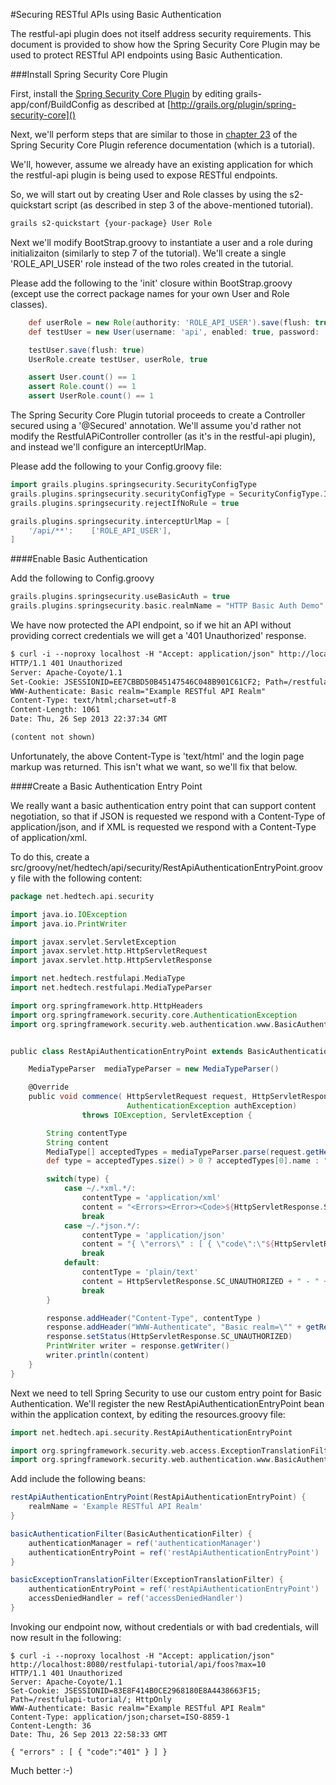 #Securing RESTful APIs using Basic Authentication

The restful-api plugin does not itself address security requirements. This document is provided to show how the Spring Security Core Plugin may be used to protect RESTful API endpoints using Basic Authentication.

###Install Spring Security Core Plugin

First, install the [Spring Security Core Plugin](http://grails.org/plugin/spring-security-core) by editing grails-app/conf/BuildConfig as described at [http://grails.org/plugin/spring-security-core]()

Next, we'll perform steps that are similar to those in [chapter 23](http://grails-plugins.github.io/grails-spring-security-core/docs/manual/guide/23%20Tutorials.html) of the Spring Security Core Plugin reference documentation (which is a tutorial).

We'll, however, assume we already have an existing application for which the restful-api plugin is being used to expose RESTful endpoints.

So, we will start out by creating User and Role classes by using the s2-quickstart script (as described in step 3 of the above-mentioned tutorial).

```bash
grails s2-quickstart {your-package} User Role
```

Next we'll modify BootStrap.groovy to instantiate a user and a role during initializaiton (similarly to step 7 of the tutorial). We'll create a single 'ROLE_API_USER' role instead of the two roles created in the tutorial.

Please add the following to the 'init' closure within BootStrap.groovy (except use the correct package names for your own User and Role classes).

```groovy
    def userRole = new Role(authority: 'ROLE_API_USER').save(flush: true)
    def testUser = new User(username: 'api', enabled: true, password: 'password')

    testUser.save(flush: true)
    UserRole.create testUser, userRole, true

    assert User.count() == 1
    assert Role.count() == 1
    assert UserRole.count() == 1
```

The Spring Security Core Plugin tutorial proceeds to create a Controller secured using a '@Secured' annotation.  We'll assume you'd rather not modify the RestfulAPiController controller (as it's in the restful-api plugin), and instead we'll configure an interceptUrlMap.

Please add the following to your Config.groovy file:

```groovy
import grails.plugins.springsecurity.SecurityConfigType
grails.plugins.springsecurity.securityConfigType = SecurityConfigType.InterceptUrlMap
grails.plugins.springsecurity.rejectIfNoRule = true

grails.plugins.springsecurity.interceptUrlMap = [
    '/api/**':    ['ROLE_API_USER'],
]
```

####Enable Basic Authentication

Add the following to Config.groovy

```groovy
grails.plugins.springsecurity.useBasicAuth = true
grails.plugins.springsecurity.basic.realmName = "HTTP Basic Auth Demo"
```

We have now protected the API endpoint, so if we hit an API without providing correct credentials we will get a '401 Unauthorized' response.

```html
$ curl -i --noproxy localhost -H "Accept: application/json" http://localhost:8080/restfulapi-tutorial/api/foos?max=10
HTTP/1.1 401 Unauthorized
Server: Apache-Coyote/1.1
Set-Cookie: JSESSIONID=EE7CBBD50B45147546C048B901C61CF2; Path=/restfulapi-tutorial/; HttpOnly
WWW-Authenticate: Basic realm="Example RESTful API Realm"
Content-Type: text/html;charset=utf-8
Content-Length: 1061
Date: Thu, 26 Sep 2013 22:37:34 GMT

(content not shown)
```

Unfortunately, the above Content-Type is 'text/html' and the login page markup was returned. This isn't what we want, so we'll fix that below.

####Create a Basic Authentication Entry Point

We really want a basic authentication entry point that can support content negotiation, so that if JSON is requested we respond with a Content-Type of application/json, and if XML is requested we respond with a Content-Type of application/xml.

To do this, create a src/groovy/net/hedtech/api/security/RestApiAuthenticationEntryPoint.groovy file with the following content:

```groovy
package net.hedtech.api.security

import java.io.IOException
import java.io.PrintWriter

import javax.servlet.ServletException
import javax.servlet.http.HttpServletRequest
import javax.servlet.http.HttpServletResponse

import net.hedtech.restfulapi.MediaType
import net.hedtech.restfulapi.MediaTypeParser

import org.springframework.http.HttpHeaders
import org.springframework.security.core.AuthenticationException
import org.springframework.security.web.authentication.www.BasicAuthenticationEntryPoint


public class RestApiAuthenticationEntryPoint extends BasicAuthenticationEntryPoint {

    MediaTypeParser  mediaTypeParser = new MediaTypeParser()

    @Override
    public void commence( HttpServletRequest request, HttpServletResponse response,
                          AuthenticationException authException)
                throws IOException, ServletException {

        String contentType
        String content
        MediaType[] acceptedTypes = mediaTypeParser.parse(request.getHeader(HttpHeaders.ACCEPT))
        def type = acceptedTypes.size() > 0 ? acceptedTypes[0].name : ""

        switch(type) {
            case ~/.*xml.*/:
                contentType = 'application/xml'
                content = "<Errors><Error><Code>${HttpServletResponse.SC_UNAUTHORIZED}</Code></Error></Errors>"
                break
            case ~/.*json.*/:
                contentType = 'application/json'
                content = "{ \"errors\" : [ { \"code\":\"${HttpServletResponse.SC_UNAUTHORIZED}\" } ] }"
                break
            default:
                contentType = 'plain/text'
                content = HttpServletResponse.SC_UNAUTHORIZED + " - " + authException.getMessage()
                break
        }

        response.addHeader("Content-Type", contentType )
        response.addHeader("WWW-Authenticate", "Basic realm=\"" + getRealmName() + "\"")
        response.setStatus(HttpServletResponse.SC_UNAUTHORIZED)
        PrintWriter writer = response.getWriter()
        writer.println(content)
    }
}
```

Next we need to tell Spring Security to use our custom entry point for Basic Authentication. We'll register the new RestApiAuthenticationEntryPoint bean within the application context, by editing the resources.groovy file:

```groovy
import net.hedtech.api.security.RestApiAuthenticationEntryPoint

import org.springframework.security.web.access.ExceptionTranslationFilter
import org.springframework.security.web.authentication.www.BasicAuthenticationFilter
```

Add include the following beans:

```groovy
restApiAuthenticationEntryPoint(RestApiAuthenticationEntryPoint) {
    realmName = 'Example RESTful API Realm'
}

basicAuthenticationFilter(BasicAuthenticationFilter) {
    authenticationManager = ref('authenticationManager')
    authenticationEntryPoint = ref('restApiAuthenticationEntryPoint')
}

basicExceptionTranslationFilter(ExceptionTranslationFilter) {
    authenticationEntryPoint = ref('restApiAuthenticationEntryPoint')
    accessDeniedHandler = ref('accessDeniedHandler')
}

```

Invoking our endpoint now, without credentials or with bad credentials, will now result in the following:

```
$ curl -i --noproxy localhost -H "Accept: application/json" http://localhost:8080/restfulapi-tutorial/api/foos?max=10
HTTP/1.1 401 Unauthorized
Server: Apache-Coyote/1.1
Set-Cookie: JSESSIONID=83E8F414B0CE2968180E8A4438663F15; Path=/restfulapi-tutorial/; HttpOnly
WWW-Authenticate: Basic realm="Example RESTful API Realm"
Content-Type: application/json;charset=ISO-8859-1
Content-Length: 36
Date: Thu, 26 Sep 2013 22:58:33 GMT

{ "errors" : [ { "code":"401" } ] }
```

Much better :-)
